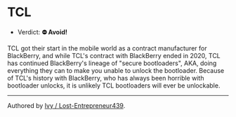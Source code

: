 # TCL  

- Verdict: **⛔ Avoid!**

TCL got their start in the mobile world as a contract manufacturer for BlackBerry, and while TCL's contract with BlackBerry ended in 2020, TCL has continued BlackBerry's lineage of "secure bootloaders", AKA, doing everything they can to make you unable to unlock the bootloader. Because of TCL's history with BlackBerry, who has always been horrible with bootloader unlocks, it is unlikely TCL bootloaders will ever be unlockable.
***
Authored by [Ivy / Lost-Entrepreneur439](https://github.com/Lost-Entrepreneur439).<br/>


